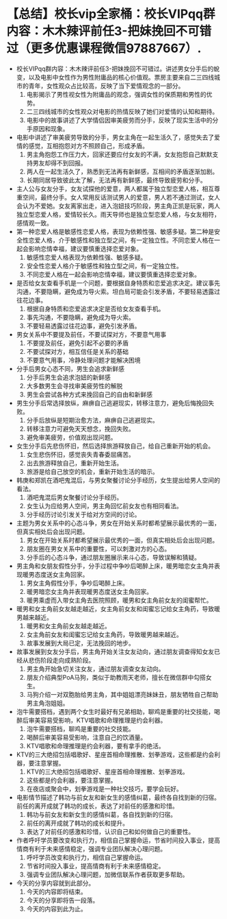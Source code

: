 # 【总结】校长vip全家桶：校长VIPqq群内容：木木辣评前任3-把妹挽回不可错过（更多优惠课程微信97887667）.

-   校长VIPqq群内容：木木辣评前任3-把妹挽回不可错过。讲述男女分手后的蛻变，以及电影中女性作为男性附庸品的核心价值观。票房主要来自二三四线城市的青年，女性观众占比较高，反映了当下爱情观念的一部分。
    1.  电影揭示了男性视女性为附庸品的观念，强调女性的保质期和男性的优势。
    2.  二三四线城市的女性观众对电影的热情反映了她们对爱情的认知和期待。
    3.  电影中的故事讲述了大学情侣因审美疲劳而分手，反映了现实生活中的分手原因和现象。
-   电影中讲述了审美疲劳导致的分手，男女主角在一起生活久了，感觉失去了爱情的感觉，互相抱怨对方不照顾自己，形成矛盾。
    1.  男主角抱怨工作压力大，回家还要应付女友的不满，女友抱怨自己默默支持男友却得不到回报。
    2.  两人在一起生活久了，熟悉到无法再有新鲜感，互相间的矛盾逐渐加剧。
    3.  长期同居导致彼此太了解，无法再有新鲜感，最终导致疲劳和分手。
-   主人公与女友分手，女友试探他的爱意，两人都属于独立型恋爱人格，相互尊重空间，最终分手。女人常用反话测试男人的爱意，男人若不通过测试，女人会认为不爱她。女友离家出走，进入泡妞技巧阶段，男主角正凯是玩家，两人独立型恋爱人格，爱情较长久。雨天导师也是独立型恋爱人格，与女友相符，感情观一致。
-   第一种恋爱人格是敏感性恋爱人格，表现为依赖性强、敏感多疑。第二种是安全性恋爱人格，介于敏感性和独立型之间，有一定独立性。不同恋爱人格在一起会影响恋情幸福，建议要慎重选择恋爱对象。
    1.  敏感性恋爱人格表现为依赖性强、敏感多疑。
    2.  安全性恋爱人格介于敏感性和独立型之间，有一定独立性。
    3.  不同恋爱人格在一起会影响恋情幸福，建议要慎重选择恋爱对象。
-   是否给女友查看手机是一个问题，要根据自身特质和恋爱追求决定。建议事先沟通，不要隐瞒，避免成为导火索。坦白局可能会引发矛盾，不要轻易透露过往花边事。
    1.  根据自身特质和恋爱追求决定是否给女友查看手机。
    2.  事先沟通，不要隐瞒，避免成为导火索。
    3.  不要轻易透露过往花边事，避免引发矛盾。
-   男女关系中不要提及前任，不要试探对方，不要意气用事
    1.  不要提及前任，避免引起不必要的矛盾
    2.  不要试探对方，相互信任是关系的基础
    3.  不要意气用事，冷静处理问题才能解决困境
-   分手后男女心态不同，男生会追求新鲜感
    1.  分手后男生会追求泡妞的新鲜感
    2.  大多数男生会寻找审美疲劳性的解脱
    3.  男生会尝试各种方式来挽回自己的自由和新鲜感
-   男生分手后常选择放纵，麻痹自己逃避现实，转移注意力，避免后悔挽回失败。
    1.  分手后放纵是短期治愈方法，麻痹自己逃避现实。
    2.  转移注意力可避免天天想念，挽回失败。
    3.  避免审美疲劳，价值观出现问题。
-   女生分手后先悲伤怀旧，然后选择旅游释放自己，给自己重新开始的机会。
    1.  女生悲伤怀旧，感觉丧失青春委屈痛苦。
    2.  出去旅游释放自己，重新开始生活。
    3.  旅游是给自己放空的机会，重新开始生活的暗示。
-   韩庚和郑凯在酒吧鬼混后，与男女聚餐讨论分手经历，女生提出给男人空间的看法。
    1.  酒吧鬼混后男女聚餐讨论分手经历。
    2.  女生认为应给男人空间，男主角回忆前女友也有相同看法。
    3.  分手经历讨论引发关于给对方空间的讨论。
-   主题为男女关系中的心态斗争，男女在开始关系时都希望展示最优秀的一面，但真实相处后会出现问题。
    1.  男女在开始关系时都希望展示最优秀的一面，但真实相处后会出现问题。
    2.  朋友圈在男女关系中的重要性，可以刺激对方的心态。
    3.  分手后的心态斗争，通过朋友圈展示来斗心态，导致误解和猜疑。
-   男主角和女朋友假性分手，分手过程中争吵后喝醉上床，暖男暗恋女主角并表现暖男态度送女主角回家。
    1.  男女主角假性分手，争吵后喝醉上床。
    2.  暖男暗恋女主角并表现暖男态度送女主角回家。
    3.  暖男乘虚而入带女主角去医院照顾，暖男和女主角前女友的闺蜜帮忙。
-   暖男和女主角前女友越走越近，女主角前女友和闺蜜忘记给女主角药，导致暖男越来越近。
    1.  暖男和女主角前女友越走越近。
    2.  女主角前女友和闺蜜忘记给女主角药，导致暖男越来越近。
    3.  故事发展到大局已定，无法挽回的地步。
-   故事发展到女友分手后，男主角开始关注女友动向，通过朋友调查得知女友已经从悲伤阶段走向成熟阶段。
    1.  男主角开始急切关注女友，通过朋友调查女友动向。
    2.  朋友介绍典型PoA马狗，类似于助教雨天老师，擅长在微信群中勾搭女生。
    3.  马狗介绍一对双胞胎给男主角，其中姐姐漂亮妹妹丑，朋友牺牲自己帮助男主角泡姐姐。
-   泡牛需要搭档，遇到两个女生时最好有兄弟相助，聊鸡是重要的社交技能，喝醉后审美容易受影响，KTV唱歌和命理推理是约会利器。
    1.  泡牛需要搭档，聊鸡是重要的社交技能。
    2.  喝醉后审美容易受影响，注意自己的饮酒量。
    3.  KTV唱歌和命理推理是约会利器，要有拿手的绝活。
-   KTV的三大绝招包括唱歌好、星座首相命理推散、划拳游戏，这些都是约会利器，要注意掌握。
    1.  KTV的三大绝招包括唱歌好、星座首相命理推散、划拳游戏。
    2.  这些都是约会利器，要注意掌握。
    3.  在夜店或聚会中，划拳游戏是一种社交技巧，要学会玩好。
-   电影情节描述了韩功与前女友和新女生的感情纠葛，最终各自找到新的归宿。前任的离开成就了韩功的成长，表达了对前任的感激和珍惜。
    1.  韩功与前女友和新女生的感情纠葛，各自找到新的归宿。
    2.  前任的离开成就了韩功的成长和提升。
    3.  表达了对前任的感激和珍惜，认识自己和如何做自己的重要性。
-   作者呼吁学员要改变和执行力，相信自己掌握命运，节省时间投入事业，提高情商有利于未来感情稳定，强调专业团队解决心理问题。
    1.  呼吁学员改变和执行力，相信自己掌握命运。
    2.  节省时间投入事业，提高情商有利于未来感情稳定。
    3.  强调专业团队解决心理问题，加微信联系作者获取更多帮助。
-   今天的分享内容就到此部分。
    1.  今天的内容即将结束。
    2.  今天的分享即将告一段落。
    3.  今天的内容到此为止。